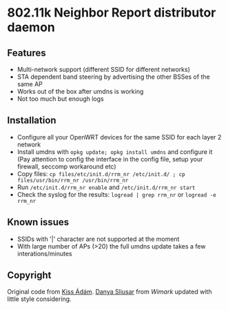 802.11k Neighbor Report distributor daemon
==========================================

## Features

- Multi-network support (different SSID for different networks)
- STA dependent band steering by advertising the other BSSes of the same AP
- Works out of the box after umdns is working
- Not too much but enough logs

## Installation

- Configure all your OpenWRT devices for the same SSID for each layer 2 network 
- Install umdns with `opkg update; opkg install umdns` and configure it (Pay attention to config the interface in the config file, setup your firewall, seccomp workaround etc)
- Copy files: `cp files/etc/init.d/rrm_nr /etc/init.d/ ; cp files/usr/bin/rrm_nr /usr/bin/rrm_nr`
- Run `/etc/init.d/rrm_nr enable` and `/etc/init.d/rrm_nr start` 
- Check the syslog for the results: `logread | grep rrm_nr` or `logread -e rrm_nr`

## Known issues

- SSIDs with '|' character are not supported at the moment
- With large number of APs (>20) the full umdns update takes a few interations/minutes

## Copyright

Original code from [Kiss Ádám](https://github.com/kissadamfkut). 
[Danya Sliusar](https://github.com/danyanya) from *Wimark* updated with little style considering.  